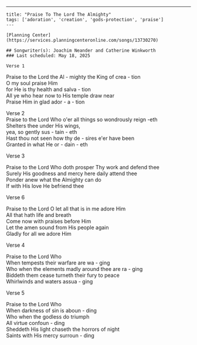 ---
    title: "Praise To The Lord The Almighty"
    tags: ['adoration', 'creation', 'gods-protection', 'praise']
    ---

    [Planning Center](https://services.planningcenteronline.com/songs/13730270)

    ## Songwriter(s): Joachim Neander and Catherine Winkworth
    ### Last scheduled: May 18, 2025          

    Verse 1  
  
Praise to the Lord the Al - mighty the King of crea - tion  
O my soul praise Him  
for He is thy health and salva - tion  
All ye who hear now to His temple draw near  
Praise Him in glad ador - a - tion  
  
Verse 2  
Praise to the Lord Who o'er all things so wondrously reign -eth  
Shelters thee under His wings,  
yea, so gently sus - tain - eth  
Hast thou not seen how thy de - sires e'er have been  
Granted in what He or - dain - eth  
  
Verse 3  
  
Praise to the Lord Who doth prosper Thy work and defend thee  
Surely His goodness and mercy here daily attend thee  
Ponder anew what the Almighty can do  
If with His love He befriend thee  
  
Verse 6  
  
Praise to the Lord O let all that is in me adore Him  
All that hath life and breath  
Come now with praises before Him  
Let the amen sound from His people again  
Gladly for all we adore Him  
  
  
Verse 4  
  
Praise to the Lord Who  
When tempests their warfare are wa - ging  
Who when the elements madly around thee are ra - ging  
Biddeth them cease turneth their fury to peace  
Whirlwinds and waters assua - ging  
  
Verse 5  
  
Praise to the Lord Who  
When darkness of sin is aboun - ding  
Who when the godless do triumph  
All virtue confoun - ding  
Sheddeth His light chaseth the horrors of night  
Saints with His mercy surroun - ding
    